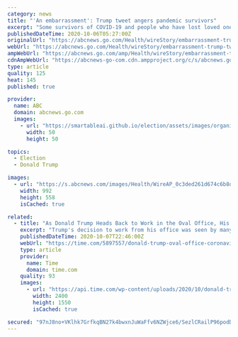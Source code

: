 ```yaml
---
category: news
title: "'An embarrassment': Trump tweet angers pandemic survivors"
excerpt: "Some survivors of COVID-19 and people who have lost loved ones to the pandemic are angry over President Donald Trump's advice not to fear the disease"
publishedDateTime: 2020-10-06T05:27:00Z
originalUrl: "https://abcnews.go.com/Health/wireStory/embarrassment-trump-tweet-angers-pandemic-survivors-73445496"
webUrl: "https://abcnews.go.com/Health/wireStory/embarrassment-trump-tweet-angers-pandemic-survivors-73445496"
ampWebUrl: "https://abcnews.go.com/amp/Health/wireStory/embarrassment-trump-tweet-angers-pandemic-survivors-73445496"
cdnAmpWebUrl: "https://abcnews-go-com.cdn.ampproject.org/c/s/abcnews.go.com/amp/Health/wireStory/embarrassment-trump-tweet-angers-pandemic-survivors-73445496"
type: article
quality: 125
heat: 145
published: true

provider:
  name: ABC
  domain: abcnews.go.com
  images:
    - url: "https://smartableai.github.io/election/assets/images/organizations/abcnews.go.com-50x50.jpg"
      width: 50
      height: 50

topics:
  - Election
  - Donald Trump

images:
  - url: "https://s.abcnews.com/images/Health/WireAP_0c3ded261d674c6b8dfbbb215da83719_16x9_992.jpg"
    width: 992
    height: 558
    isCached: true

related:
  - title: "As Donald Trump Heads Back to Work in the Oval Office, His Colleagues Face 'A Dangerous Moment'"
    excerpt: "Trump's decision to work from his office was seen by many as another example of the President's disregard for those around him."
    publishedDateTime: 2020-10-07T22:46:00Z
    webUrl: "https://time.com/5897557/donald-trump-oval-office-coronavirus/"
    type: article
    provider:
      name: Time
      domain: time.com
    quality: 93
    images:
      - url: "https://api.time.com/wp-content/uploads/2020/10/donald-trump-back-in-the-oval-office-02.jpg"
        width: 2400
        height: 1550
        isCached: true

secured: "97nJ8no+VKlhk7GrfkqBN27k4bwxnJuWaFfv6NZWjce6/SezlCRailP96podDd0fzuc5vPdeZJceztmyy4vFovkBu/EjxJAKxp1qcdGbuvcbDzAcbhWdnY1QMVzNgbdVnyvzY+Xrko38js8Wwk8nD3EGQgCeBrc9NXdSIIqIj+4EVjipsbjdQav6b3MZSFDRZOLfyoMUaBvdqWQloZp43XMmsAcckaD89KLhTilTGQMdDres7EYJGj7YT1ywNcSCxW9wrarr1ZifkY/FP6NxDyZcVlTyU9hfvu9wUrdkEZyxlskfs50fLo7jjjCke45E9vA9jfC9UMO7c+5RW9lLQTYTsYguLhCC0YvbjWJr6qM=;2g8fNbtlYFBrquATW4GBxg=="
---
```


